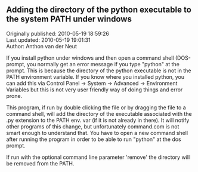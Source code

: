 ## Adding the directory of the python executable to the system PATH under windows  
Originally published: 2010-05-19 18:59:26  
Last updated: 2010-05-19 19:01:31  
Author: Anthon van der Neut  
  
If you install python under windows and then open a command shell (DOS-prompt, you normally get an error message
if you type "python" at the prompt. This is because the directory of the python executable is not in the PATH environment variable.
If you know where you installed python, you can add this via Control Panel -> System -> Advanced -> Environment Variables but this is not very user friendly way of doing things and error prone.

This program, if run by double clicking the file or by dragging the file to a command shell, will add the directory of the executable associated with the .py extension to the PATH env. var (if it is not already in there). It will notify other programs of this change, but unfortunately command.com is not smart enough to understand that. You have to open a new command shell after running the program in order to be able to run "python" at the dos prompt.

If run with the optional command line parameter 'remove' the directory will be removed from the PATH.